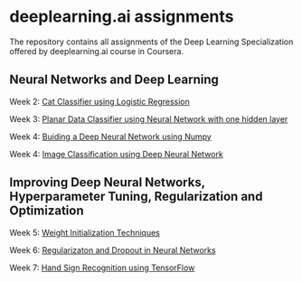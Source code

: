 # deeplearning.ai assignments

The repository contains all assignments of the Deep Learning Specialization offered by deeplearning.ai course in Coursera.

## Neural Networks and Deep Learning

Week 2: [Cat Classifier using Logistic Regression](https://github.com/aribalam/deeplearning.ai-assignments/blob/master/Deep%20Neural%20Networks/week2/logistic_regression.ipynb)

Week 3: [Planar Data Classifier using Neural Network with one hidden layer](https://github.com/aribalam/deeplearning.ai-assignments/blob/master/Deep%20Neural%20Networks/week3/planar_data_classifier.ipynb)

Week 4: [Buiding a Deep Neural Network using Numpy](https://github.com/aribalam/deeplearning.ai-assignments/blob/master/Deep%20Neural%20Networks/week4/Building%20Deep%20Neural%20Network/deep_neural_network.ipynb)

Week 4: [Image Classification using Deep Neural Network](https://github.com/aribalam/deeplearning.ai-assignments/blob/master/Deep%20Neural%20Networks/week4/Image%20Classification/image_classification_using_neural_network.ipynb)

## Improving Deep Neural Networks, Hyperparameter Tuning, Regularization and Optimization

Week 5: [Weight Initialization Techniques](https://github.com/aribalam/deeplearning.ai-assignments/blob/master/Improving%20Neural%20Networks/week1/Initialization/Initialization.ipynb)

Week 6: [Regularizaton and Dropout in Neural Networks](https://github.com/aribalam/deeplearning.ai-assignments/blob/master/Improving%20Neural%20Networks/week1/Regularization/Regularization.ipynb)

Week 7: [Hand Sign Recognition using TensorFlow](https://github.com/aribalam/deeplearning.ai-assignments/blob/master/Improving%20Neural%20Networks/week3/Hand_Sign_Detection.ipynb)
